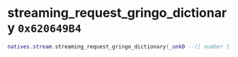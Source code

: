 # streaming_request_gringo_dictionary `0x620649B4`

```lua
natives.stream.streaming_request_gringo_dictionary(_unk0 --[[ number ]])
```